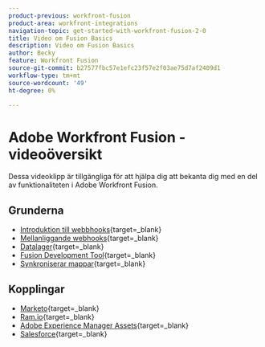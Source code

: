 ```yaml
---
product-previous: workfront-fusion
product-area: workfront-integrations
navigation-topic: get-started-with-workfront-fusion-2-0
title: Video om Fusion Basics
description: Video om Fusion Basics
author: Becky
feature: Workfront Fusion
source-git-commit: b27577fbc57e1efc23f57e2f03ae75d7af2409d1
workflow-type: tm+mt
source-wordcount: '49'
ht-degree: 0%

---
```


# Adobe Workfront Fusion - videoöversikt

Dessa videoklipp är tillgängliga för att hjälpa dig att bekanta dig med en del av funktionaliteten i Adobe Workfront Fusion.

## Grunderna

* [Introduktion till webbhooks](https://video.tv.adobe.com/v/3427025/){target=_blank}
* [Mellanliggande webhooks](https://video.tv.adobe.com/v/3427030/){target=_blank}
* [Datalager](https://video.tv.adobe.com/v/3427029/){target=_blank}
* [Fusion Development Tool](https://video.tv.adobe.com/v/3427031/){target=_blank}
* [Synkroniserar mappar](https://video.tv.adobe.com/v/3427033/){target=_blank}

## Kopplingar

* [Marketo](https://video.tv.adobe.com/v/3427026/){target=_blank}
* [Ram.io](https://video.tv.adobe.com/v/3427032/){target=_blank}
* [Adobe Experience Manager Assets](https://video.tv.adobe.com/v/3427034/){target=_blank}
* [Salesforce](https://video.tv.adobe.com/v/3427027/){target=_blank}









